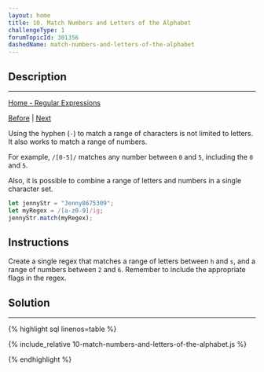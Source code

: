 ```yaml
---
layout: home
title: 10. Match Numbers and Letters of the Alphabet
challengeType: 1
forumTopicId: 301356
dashedName: match-numbers-and-letters-of-the-alphabet
---
```


<div class="row">
<div class="columnStmt" markdown="1">

## Description
------

[Home - Regular Expressions](./README.md)

[Before](./09-match-letters-of-the-alphabet.md)  | [Next](./11-match-single-characters-not-specified.md) 

Using the hyphen (`-`) to match a range of characters is not limited to letters. It also works to match a range of numbers.

For example, `/[0-5]/` matches any number between `0` and `5`, including the `0` and `5`.

Also, it is possible to combine a range of letters and numbers in a single character set.

```js
let jennyStr = "Jenny8675309";
let myRegex = /[a-z0-9]/ig;
jennyStr.match(myRegex);
```

## Instructions 

Create a single regex that matches a range of letters between `h` and `s`, and a range of numbers between `2` and `6`. Remember to include the appropriate flags in the regex.

</div>
<div class="columnSol" markdown="1">

## Solution
------

{% highlight sql linenos=table %}

{% include_relative 10-match-numbers-and-letters-of-the-alphabet.js %}

{% endhighlight %}

</div>
</div>